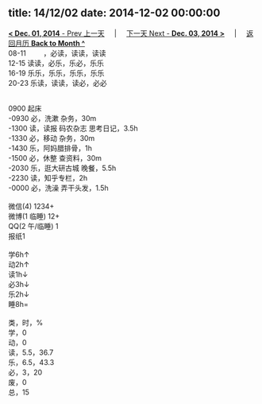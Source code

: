 title: 14/12/02
date: 2014-12-02 00:00:00
---
[**< Dec. 01, 2014** - Prev 上一天](/lifelogs/2014/12/d01.html) &nbsp; &nbsp; | &nbsp; &nbsp; [下一天 Next - **Dec. 03, 2014 >**](/lifelogs/2014/12/d03.html) &nbsp; &nbsp; |  &nbsp; &nbsp; [返回月历 **Back to Month ^**](/lifelogs/2014/12/index.html)
<br/>08-11         ，必读，读读，读读<br/>12-15 读读，必乐，乐必，乐乐<br/>16-19 乐乐，乐乐，乐乐，乐乐<br/>20-23 乐读，读读，读必，必必<div><br/></div>0900 起床<br/>-0930 必，洗漱 杂务，30m<br/>-1300 读，读报 码农杂志 思考日记，3.5h<br/>-1330 必，移动 杂务，30m<br/>-1430 乐，阿妈腊排骨，1h<br/>-1500 必，休整 查资料，30m<br/>-2030 乐，逛大研古城 晚餐，5.5h<br/>-2230 读，知乎专栏，2h<br/>-0000 必，洗澡 弄干头发，1.5h<div><br/></div>微信(4) 1234+<br/>微博(1 临睡) 12+<br/>QQ(2 午/临睡) 1<br/>报纸1<div><br/></div>学6h↑ <br/>动2h↑ <br/>读1h↓ <br/>必3h↓ <br/>乐2h↓ <br/>睡8h=<div><br/></div>类，时，%<br/>学，0<br/>动，0<br/>读，5.5，36.7<br/>乐，6.5，43.3<br/>必，3，20<br/>废，0<br/>总，15</div>